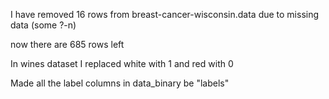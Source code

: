 I have removed 16 rows from breast-cancer-wisconsin.data due to missing data (some ?-n)

now there are 685 rows left

In wines dataset I replaced white with 1 and red with 0

Made all the label columns in data_binary be "labels"